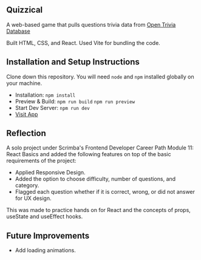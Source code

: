## Quizzical

A web-based game that pulls questions trivia data from [Open Trivia Database](https://opentdb.com/api_config.php)

Built HTML, CSS, and React. Used Vite for bundling the code.

## Installation and Setup Instructions

Clone down this repository. You will need `node` and `npm` installed globally on your machine.

- Installation: `npm install`  
- Preview & Build: `npm run build` `npm run preview`
- Start Dev Server: `npm run dev`  
- [Visit App](qu1zz1cal.netlify.app/)  

## Reflection
A solo project under Scrimba's Frontend Developer Career Path Module 11: React Basics and added the following features on top of the basic requirements of the project:
- Applied Responsive Design.
- Added the option to choose difficulty, number of questions, and category.
- Flagged each question whether if it is correct, wrong, or did not answer for UX design.

This was made to practice hands on for React and the concepts of props, useState and useEffect hooks. 

## Future Improvements
  - Add loading animations.




